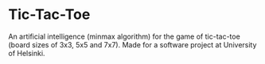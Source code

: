 Tic-Tac-Toe
=============

An artificial intelligence (minmax algorithm) for the game of tic-tac-toe (board sizes of 3x3, 5x5 and 7x7). Made for a software project at University of Helsinki.